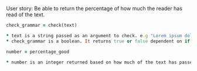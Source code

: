 User story: 
Be able to return the percentage of how much the reader has read of the text. 

```ruby
check_grammar = check(text)

* text is a string passed as an argument to check. e.g "Lorem ipsum dolor..."
* check_grammar is a boolean. It returns true or false dependent on if a capital letter and punctuation is present. 

number = percentage_good

* number is an integer returned based on how much of the text has passed the grammar check. 

```